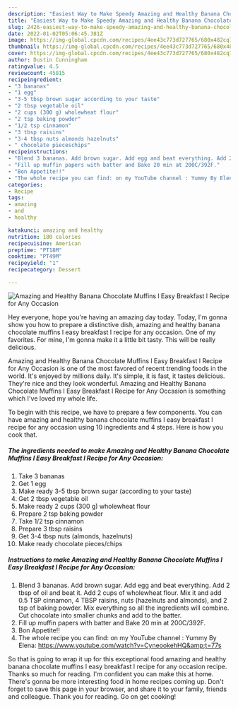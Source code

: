 ```yaml
---
description: "Easiest Way to Make Speedy Amazing and Healthy Banana Chocolate Muffins l Easy Breakfast l Recipe for Any Occasion"
title: "Easiest Way to Make Speedy Amazing and Healthy Banana Chocolate Muffins l Easy Breakfast l Recipe for Any Occasion"
slug: 2426-easiest-way-to-make-speedy-amazing-and-healthy-banana-chocolate-muffins-l-easy-breakfast-l-recipe-for-any-occasion
date: 2022-01-02T05:06:45.381Z
image: https://img-global.cpcdn.com/recipes/4ee43c773d727765/680x482cq70/amazing-and-healthy-banana-chocolate-muffins-l-easy-breakfast-l-recipe-for-any-occasion-recipe-main-photo.jpg
thumbnail: https://img-global.cpcdn.com/recipes/4ee43c773d727765/680x482cq70/amazing-and-healthy-banana-chocolate-muffins-l-easy-breakfast-l-recipe-for-any-occasion-recipe-main-photo.jpg
cover: https://img-global.cpcdn.com/recipes/4ee43c773d727765/680x482cq70/amazing-and-healthy-banana-chocolate-muffins-l-easy-breakfast-l-recipe-for-any-occasion-recipe-main-photo.jpg
author: Dustin Cunningham
ratingvalue: 4.5
reviewcount: 45815
recipeingredient:
- "3 bananas"
- "1 egg"
- "3-5 tbsp brown sugar according to your taste"
- "2 tbsp vegetable oil"
- "2 cups (300 g) wholewheat flour"
- "2 tsp baking powder"
- "1/2 tsp cinnamon"
- "3 tbsp raisins"
- "3-4 tbsp nuts almonds hazelnuts"
- " chocolate pieceschips"
recipeinstructions:
- "Blend 3 bananas. Add brown sugar. Add egg and beat everything. Add 2 tbsp of oil and beat it. Add 2 cups of wholewheat flour. Mix it and add 0.5 TSP cinnamon, 4 TBSP raisins, nuts (hazelnuts and almonds), and 2 tsp of baking powder. Mix everything so all the ingredients will combine. Cut chocolate into smaller chunks and add to the batter."
- "Fill up muffin papers with batter and Bake 20 min at 200C/392F."
- "Bon Appetite!!"
- "The whole recipe you can find: on my YouTube channel : Yummy By Elena: https://www.youtube.com/watch?v=CyneookehHQ&amp;t=77s"
categories:
- Recipe
tags:
- amazing
- and
- healthy

katakunci: amazing and healthy 
nutrition: 180 calories
recipecuisine: American
preptime: "PT18M"
cooktime: "PT49M"
recipeyield: "1"
recipecategory: Dessert

---
```



![Amazing and Healthy Banana Chocolate Muffins l Easy Breakfast l Recipe for Any Occasion](https://img-global.cpcdn.com/recipes/4ee43c773d727765/680x482cq70/amazing-and-healthy-banana-chocolate-muffins-l-easy-breakfast-l-recipe-for-any-occasion-recipe-main-photo.jpg)

Hey everyone, hope you're having an amazing day today. Today, I'm gonna show you how to prepare a distinctive dish, amazing and healthy banana chocolate muffins l easy breakfast l recipe for any occasion. One of my favorites. For mine, I'm gonna make it a little bit tasty. This will be really delicious.



Amazing and Healthy Banana Chocolate Muffins l Easy Breakfast l Recipe for Any Occasion is one of the most favored of recent trending foods in the world. It's enjoyed by millions daily. It's simple, it is fast, it tastes delicious. They're nice and they look wonderful. Amazing and Healthy Banana Chocolate Muffins l Easy Breakfast l Recipe for Any Occasion is something which I've loved my whole life.


To begin with this recipe, we have to prepare a few components. You can have amazing and healthy banana chocolate muffins l easy breakfast l recipe for any occasion using 10 ingredients and 4 steps. Here is how you cook that.

<!--inarticleads1-->

##### The ingredients needed to make Amazing and Healthy Banana Chocolate Muffins l Easy Breakfast l Recipe for Any Occasion:

1. Take 3 bananas
1. Get 1 egg
1. Make ready 3-5 tbsp brown sugar (according to your taste)
1. Get 2 tbsp vegetable oil
1. Make ready 2 cups (300 g) wholewheat flour
1. Prepare 2 tsp baking powder
1. Take 1/2 tsp cinnamon
1. Prepare 3 tbsp raisins
1. Get 3-4 tbsp nuts (almonds, hazelnuts)
1. Make ready  chocolate pieces/chips




<!--inarticleads2-->

##### Instructions to make Amazing and Healthy Banana Chocolate Muffins l Easy Breakfast l Recipe for Any Occasion:

1. Blend 3 bananas. Add brown sugar. Add egg and beat everything. Add 2 tbsp of oil and beat it. Add 2 cups of wholewheat flour. Mix it and add 0.5 TSP cinnamon, 4 TBSP raisins, nuts (hazelnuts and almonds), and 2 tsp of baking powder. Mix everything so all the ingredients will combine. Cut chocolate into smaller chunks and add to the batter.
1. Fill up muffin papers with batter and Bake 20 min at 200C/392F.
1. Bon Appetite!!
1. The whole recipe you can find: on my YouTube channel : Yummy By Elena: https://www.youtube.com/watch?v=CyneookehHQ&amp;t=77s




So that is going to wrap it up for this exceptional food amazing and healthy banana chocolate muffins l easy breakfast l recipe for any occasion recipe. Thanks so much for reading. I'm confident you can make this at home. There's gonna be more interesting food in home recipes coming up. Don't forget to save this page in your browser, and share it to your family, friends and colleague. Thank you for reading. Go on get cooking!

